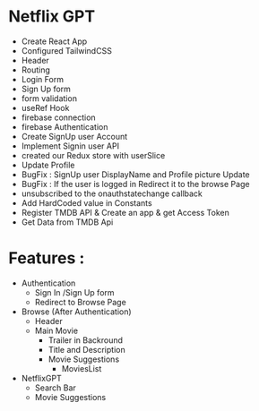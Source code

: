 # Netflix GPT

- Create React App
- Configured TailwindCSS
- Header
- Routing 
- Login Form
- Sign Up form 
- form validation
- useRef Hook
- firebase connection
- firebase Authentication
- Create SignUp user Account 
- Implement Signin user API
- created our Redux store with userSlice
- Update Profile
- BugFix : SignUp user DisplayName and Profile picture Update
- BugFix : If the user is logged in Redirect it to the browse Page
- unsubscribed to the onauthstatechange callback 
- Add HardCoded value in Constants
- Register TMDB API & Create an app & get Access Token 
- Get Data from TMDB Api 

# Features :
- Authentication
    - Sign In /Sign Up form 
    - Redirect to Browse Page
- Browse (After Authentication)
    - Header
    - Main Movie 
        - Trailer in Backround 
        - Title and Description
        - Movie Suggestions
            - MoviesList
- NetflixGPT 
    - Search Bar 
    - Movie Suggestions